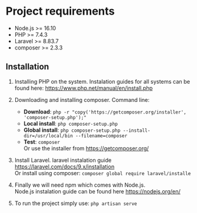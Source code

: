 # Project requirements

- Node.js >= 16.10
- PHP >= 7.4.3
- Laravel >= 8.83.7
- composer >= 2.3.3

## Installation

1. Installing PHP on the system.
    Instalation guides for all systems can be found here: 
    https://www.php.net/manual/en/install.php

2. Downloading and installing composer.
Command line:
    - **Download**: ```php -r "copy('https://getcomposer.org/installer', 'composer-setup.php');"```
    - **Local install**: ```php composer-setup.php```
    - **Global install**: ```php composer-setup.php --install-dir=/usr/local/bin --filename=composer```
    - **Test**: ```composer``` \
Or use the installer from https://getcomposer.org/

3. Install Laravel.
    laravel instalation guide https://laravel.com/docs/9.x/installation \
    Or install using composer: ``` composer global require laravel/installe ```

4. Finally we will need npm which comes with Node.js. \
    Node.js instalation guide can be found here https://nodejs.org/en/

5. To run the project simply use:
    ```php artisan serve```

